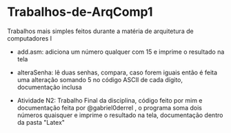 # Trabalhos-de-ArqComp1
Trabalhos mais simples feitos durante a matéria de arquitetura de computadores I

- add.asm: adiciona um número qualquer com 15 e imprime o resultado na tela
  
- alteraSenha: lê duas senhas, compara, caso forem iguais então é feita uma alteração somando 5 no código ASCII de cada dígito, documentação inclusa

- Atividade N2: Trabalho Final da disciplina, código feito por mim e documentação feita por @gabriel0derrel , o programa soma dois números quaisquer e imprime o resultado na tela, documentação dentro da pasta "Latex"
